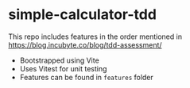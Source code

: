 # simple-calculator-tdd

This repo includes features in the order mentioned in https://blog.incubyte.co/blog/tdd-assessment/

- Bootstrapped using Vite
- Uses Vitest for unit testing
- Features can be found in `features` folder
